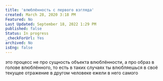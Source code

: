 ```yaml
---
title: 'влюблённость с первого взгляда'
created: March 28, 2020 3:18 PM
Featured: No
Last Updated: September 18, 2022 1:29 PM
published: false
Status: In progress
_checkForUrl: Yes
archived: No
isEng: false
---
```


это процесс не про сущность объекта влюблённости, а про образ в голове влюблённого, то есть в таких случаях ты влюбляешься в своё текущее отражение в другом человеке ежели в него самого